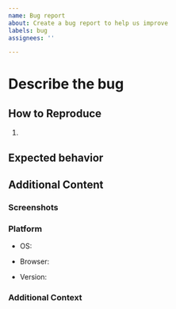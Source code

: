 ```yaml
---
name: Bug report
about: Create a bug report to help us improve
labels: bug
assignees: ''

---
```


# Describe the bug
<!-- A clear and concise description of what the bug is. -->

## How to Reproduce
<!-- Steps to reproduce the behavior: -->

1.

## Expected behavior
<!-- A clear and concise description of what you expected to happen. -->

## Additional Content

### Screenshots
<!-- If applicable, add screenshots to help explain your problem. -->

### Platform

- OS:

- Browser:

- Version:

### Additional Context
<!-- Any additional context related to the bug/event -->

